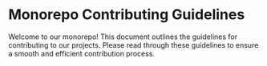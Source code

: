 # Monorepo Contributing Guidelines

Welcome to our monorepo! This document outlines the guidelines for contributing to our projects. Please read through these guidelines to ensure a smooth and efficient contribution process.

